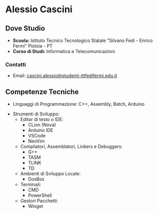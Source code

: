 # Alessio Cascini
<!---
Sono uno studente appassionato di informatica, sempre in cerca di nuove sfide e opportunità di apprendimento. Ti do il benvenuto nel mio profilo GitHub, un luogo dove condivido con entusiasmo una panoramica dettagliata dei miei progetti e delle mie esperienze accademiche nel campo dell'informatica. Fin da giovane, ho coltivato un forte interesse per la tecnologia e la programmazione, trovando in esse una fonte continua di stimoli e di crescita personale. La mia sete di conoscenza e la mia voglia di crescere professionalmente mi spingono costantemente a superare i miei limiti e ad affrontare nuove sfide nel vasto mondo dell'informatica.
--->
## Dove Studio

- **Scuola:** Istituto Tecnico Tecnologico Statale "Silvano Fedi - Enrico Fermi" Pistoia - PT 
- **Corso di Studi:** Informatica e Telecomunicazioni
<!---
### Obiettivi futuri
Il mio impegno nel campo dell'informatica si estende oltre il presente, con obiettivi chiari e ambizioni che mi guidano verso il mio futuro accademico. Al momento, sono concentrato nel perfezionare le mie competenze attraverso una varietà di canali, tra cui corsi online, progetti personali e collaborazioni con altri appassionati del settore. Tuttavia, guardo oltre: il mio obiettivo principale è quello di conseguire una laurea in informatica presso un'università di eccellenza.
--->
### Contatti

- Email: cascini.alessio@studenti-ittfedifermi.edu.it

<!---
## Interessi di Studio

Sono particolarmente interessato a:

- [Argomento 1]
- [Argomento 2]
- [Argomento 3]

## Progetti Principali

### [Nome Progetto 1](link al progetto)

Breve descrizione del progetto.

### [Nome Progetto 2](link al progetto)

Breve descrizione del progetto. --->

## Competenze Tecniche

- Linguaggi di Programmazione: C++, Assembly, Batch, Arduino
<!---- Frameworks: [Frameworks] --->
- Strumenti di Sviluppo:
  - Editor di testo o IDE:
    - CLion (Nova)
    - Arduino IDE
    - VSCode
    - NeoVim
  - Compilatori, Assemblatori, Linkers e Debuggers:
    - G++
    - TASM
    - TLINK
    - TD
  - Ambienti di Sviluppo Locale:
    - DosBox
  - Terminali:
    - CMD
    - PowerShell
  - Gestori Pacchetti:
    - Winget
<!---
- Lingue:
  - Italiano, Madrelingua
  - Inglese

## Corsi
- [Nome del corso 1] - [Istituzione/Organizzazione] - [Anno]
- [Nome del corso 2] - [Istituzione/Organizzazione] - [Anno]
- [Nome del corso 3] - [Istituzione/Organizzazione] - [Anno]

## Esperienze
- [Posizione] presso [Azienda/Istituzione] - [Periodo]
  Breve descrizione delle responsabilità e delle realizzazioni.

- [Posizione] presso [Azienda/Istituzione] - [Periodo]
  Breve descrizione delle responsabilità e delle realizzazioni. 
  --->
